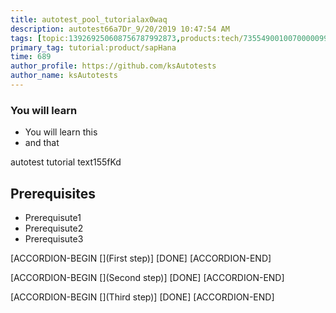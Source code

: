 ```yaml
---
title: autotest_pool_tutorialax0waq
description: autotest66a7Dr_9/20/2019 10:47:54 AM
tags: [topic:139269250608756787992873,products:tech/73554900100700000996,tutorial:experience/advanced]
primary_tag: tutorial:product/sapHana
time: 689
author_profile: https://github.com/ksAutotests
author_name: ksAutotests
---
```

### You will learn
- You will learn this
- and that

autotest tutorial text155fKd

## Prerequisites
- Prerequisute1
- Prerequisute2
- Prerequisute3

[ACCORDION-BEGIN [](First step)]
[DONE]
[ACCORDION-END]

[ACCORDION-BEGIN [](Second step)]
[DONE]
[ACCORDION-END]

[ACCORDION-BEGIN [](Third step)]
[DONE]
[ACCORDION-END]

